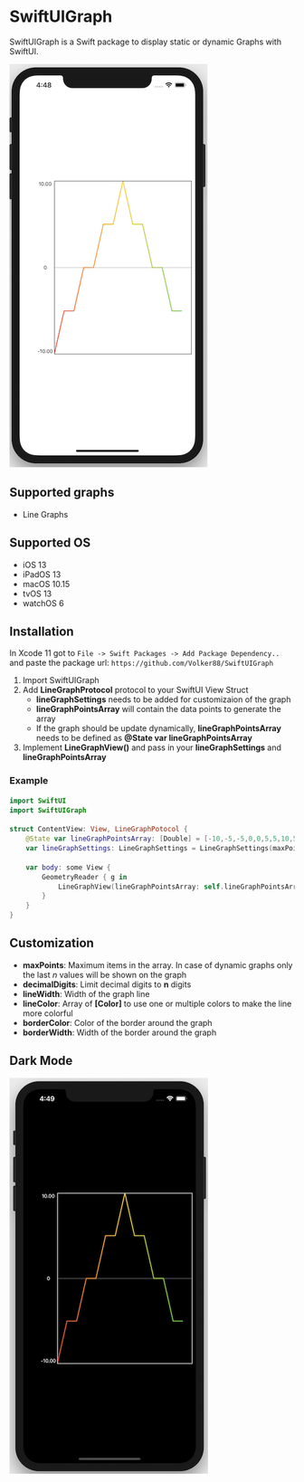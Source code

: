 # SwiftUIGraph

SwiftUIGraph is a Swift package to display static or dynamic Graphs with SwiftUI.



![SwiftUI Charts](./Resources/lineGraphLight.png "SwiftUI Graph Light")




## Supported graphs

* Line Graphs

## Supported OS

* iOS 13
* iPadOS 13
* macOS 10.15
* tvOS 13
* watchOS 6




## Installation

In Xcode 11 got to `File -> Swift Packages -> Add Package Dependency..` and paste the package url: `https://github.com/Volker88/SwiftUIGraph`



1. Import SwiftUIGraph
2. Add **LineGraphProtocol** protocol to your SwiftUI View Struct
    * **lineGraphSettings** needs to be added for customizaion of the graph
    * **lineGraphPointsArray** will contain the data points to generate the array
    * If the graph should be update dynamically, **lineGraphPointsArray** needs to be defined as **@State var lineGraphPointsArray**
3. Implement **LineGraphView()** and pass in your **lineGraphSettings** and **lineGraphPointsArray**


### Example

~~~~swift
import SwiftUI
import SwiftUIGraph

struct ContentView: View, LineGraphPotocol {
    @State var lineGraphPointsArray: [Double] = [-10,-5,-5,0,0,5,5,10,5,5,0,0,-5,-5]
    var lineGraphSettings: LineGraphSettings = LineGraphSettings(maxPoints: 25, decimalDigits: 2, lineWitdh: 2, lineColor: [.red,.yellow,.green], textColor: .primary, borderColor: .primary, borderWidth: 1)

    var body: some View {
        GeometryReader { g in
            LineGraphView(lineGraphPointsArray: self.lineGraphPointsArray, lineGraphSettings: self.lineGraphSettings, graphWidth: g.size.width - 20, graphHeight: g.size.height / 2)
        }
    }
}
~~~~

## Customization

* **maxPoints**: Maximum items in the array. In case of dynamic graphs only the last *n* values will be shown on the graph
* **decimalDigits**: Limit decimal digits to **n** digits
* **lineWidth**: Width of the graph line
* **lineColor**: Array of **[Color]** to use one or multiple colors to make the line more colorful
* **borderColor**: Color of the border around the graph
* **borderWidth**: Width of the border around the graph

## Dark Mode

![SwiftUI Charts](./Resources/lineGraphDark.png "SwiftUI Graph Dark")